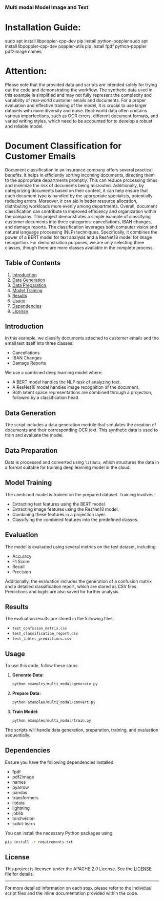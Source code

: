 ### Multi modal Model Image and Text

# Installation Guide:

sudo apt install libpoppler-cpp-dev
pip install python-poppler
sudo apt install libpoppler-cpp-dev poppler-utils
pip install fpdf python-poppler pdf2image names

# Attention:

Please note that the provided data and scripts are intended solely for trying out the code and demonstrating the workflow. The synthetic data used in this example is simplified and may not fully represent the complexity and variability of real-world customer emails and documents. For a proper evaluation and effective training of the model, it is crucial to use larger datasets with more diversity and noise. Real-world data often contains various imperfections, such as OCR errors, different document formats, and varied writing styles, which need to be accounted for to develop a robust and reliable model.

# Document Classification for Customer Emails

Document classification in an insurance company offers several practical benefits. It helps in efficiently sorting incoming documents, directing them to the appropriate departments promptly. This can reduce processing times and minimize the risk of documents being misrouted. Additionally, by categorizing documents based on their content, it can help ensure that each document type is handled by the appropriate specialists, potentially reducing errors. Moreover, it can aid in better resource allocation, distributing workloads more evenly among departments. Overall, document classification can contribute to improved efficiency and organization within the company.
This project demonstrates a simple example of classifying customer documents into three categories: cancellations, IBAN changes, and damage reports. The classification leverages both computer vision and natural language processing (NLP) techniques. Specifically, it combines the power of a BERT model for text analysis and a ResNet18 model for image recognition. For demonstration purposes, we are only selecting three classes, though there are more classes available in the complete process.

## Table of Contents

1. [Introduction](#introduction)
1. [Data Generation](#data-generation)
1. [Data Preparation](#data-preparation)
1. [Model Training](#model-training)
1. [Results](#results)
1. [Usage](#usage)
1. [Dependencies](#dependencies)
1. [License](#license)

## Introduction

In this example, we classify documents attached to customer emails and the email text itself into three classes:

- Cancellations
- IBAN Changes
- Damage Reports

We use a combined deep learning model where:

- A BERT model handles the NLP task of analyzing text.
- A ResNet18 model handles image recognition of the document.
- Both latent space representations are combined through a projection, followed by a classification head.

## Data Generation

The script includes a data generation module that simulates the creation of documents and their corresponding OCR text. This synthetic data is used to train and evaluate the model.

## Data Preparation

Data is processed and converted using `litdata`, which structures the data in a format suitable for training deep learning model in the cloud.

## Model Training

The combined model is trained on the prepared dataset. Training involves:

- Extracting text features using the BERT model.
- Extracting image features using the ResNet18 model.
- Combining these features in a projection layer.
- Classifying the combined features into the predefined classes.

## Evaluation

The model is evaluated using several metrics on the test dataset, including:

- Accuracy
- F1 Score
- Recall
- Precision

Additionally, the evaluation includes the generation of a confusion matrix and a detailed classification report, which are stored as CSV files. Predictions and logits are also saved for further analysis.

## Results

The evaluation results are stored in the following files:

- `test_confusion_matrix.csv`
- `test_classification_report.csv`
- `test_lables_predictions.csv`

## Usage

To use this code, follow these steps:

1. **Generate Data:**

   ```python
   python examples/multi_modal/generate.py
   ```

1. **Prepare Data:**

   ```python
   python examples/multi_modal/convert.py
   ```

1. **Train Model:**

   ```python
   python examples/multi_modal/train.py
   ```

The scripts will handle data generation, preparation, training, and evaluation sequentially.

## Dependencies

Ensure you have the following dependencies installed:

- fpdf
- pdf2image
- names
- pyarrow
- pandas
- transformers
- litdata
- lightning
- joblib
- torchvision
- scikit-learn

You can install the necessary Python packages using:

```bash
pip install -r requirements.txt
```

## License

This project is licensed under the APACHE 2.0 License. See the [LICENSE](LICENSE) file for details.

______________________________________________________________________

For more detailed information on each step, please refer to the individual script files and the inline documentation provided within the code.
